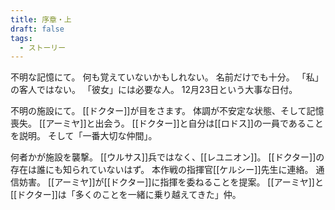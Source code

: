 ```yaml
---
title: 序章・上
draft: false
tags:
  - ストーリー
---
```

不明な記憶にて。
何も覚えていないかもしれない。
名前だけでも十分。
「私」の客人ではない。
「彼女」には必要な人。
12月23日という大事な日付。

不明の施設にて。
[[ドクター]]が目をさます。
体調が不安定な状態、そして記憶喪失。
[[アーミヤ]]と出会う。
[[ドクター]]と自分は[[ロドス]]の一員であることを説明。
そして「一番大切な仲間」。

何者かが施設を襲撃。
[[ウルサス]]兵ではなく、[[レユニオン]]。
[[ドクター]]の存在は誰にも知られていないはず。
本作戦の指揮官[[ケルシー]]先生に連絡。
通信妨害。
[[アーミヤ]]が[[ドクター]]に指揮を委ねることを提案。
[[アーミヤ]]と[[ドクター]]は「多くのことを一緒に乗り越えてきた」仲。